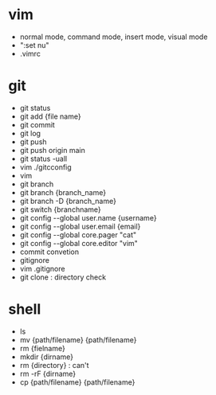 # vim
 - normal mode, command mode, insert mode, visual mode
 - ":set nu"
 - .vimrc
 
# git
 - git status
 - git add {file name}
 - git commit
 - git log
 - git push
 - git push origin main
 - git status -uall
 - vim ./gitcconfig
 - vim 
 - git branch 
 - git branch {branch_name}
 - git branch -D {branch_name}
 - git switch {branchname}
 - git config --global user.name {username}
 - git config --global user.email {email}
 - git config --global core.pager "cat"
 - git config --global core.editor "vim"
 - commit convetion
 - gitignore
 - vim .gitignore
 - git clone : directory check

# shell
 - ls
 - mv {path/filename} {path/filename}
 - rm {fielname}
 - mkdir {dirname}
 - rm {directory} : can't
 - rm -rF {dirname}
 - cp {path/filename} {path/filename}
